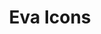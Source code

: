 ---
title: Eva Icons
intro: A pack of more than 480 beautifully crafted Open Source icons for common actions and items.
linkurl: https://akveo.github.io/eva-icons/
tags:
- Icons
- Open source
preview: resources/eva.png
---